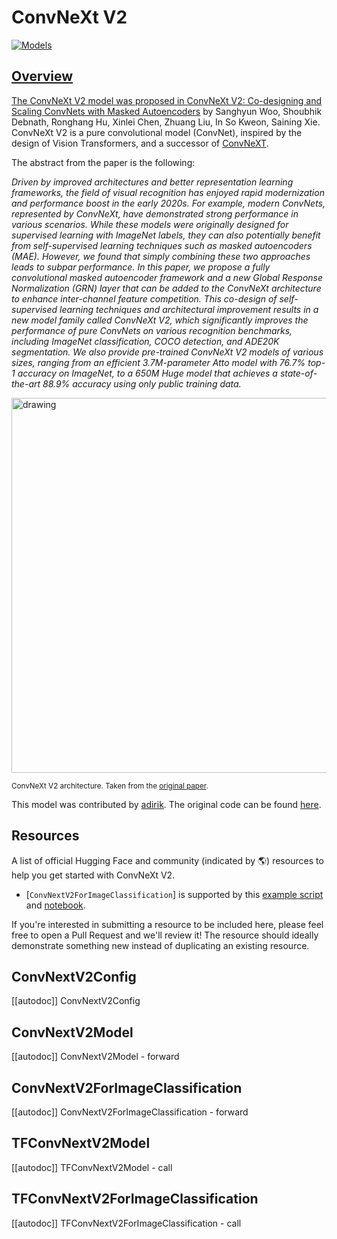 <!--Copyright 2023 The HuggingFace Team. All rights reserved.

Licensed under the Apache License, Version 2.0 (the "License"); you may not use this file except in compliance with
the License. You may obtain a copy of the License at

http://www.apache.org/licenses/LICENSE-2.0

Unless required by applicable law or agreed to in writing, software distributed under the License is distributed on
an "AS IS" BASIS, WITHOUT WARRANTIES OR CONDITIONS OF ANY KIND, either express or implied. See the License for the
specific language governing permissions and limitations under the License.

⚠️ Note that this file is in Markdown but contain specific syntax for our doc-builder (similar to MDX) that may not be
rendered properly in your Markdown viewer.

-->

# ConvNeXt V2

<div class="flex flex-wrap space-x-1">
<a href="https://huggingface.co/models?filter=convnextv2">
<img alt="Models" src="https://img.shields.io/badge/All_model_pages-convnextv2-blueviolet">
</div>

## Overview

The ConvNeXt V2 model was proposed in [ConvNeXt V2: Co-designing and Scaling ConvNets with Masked Autoencoders](https://arxiv.org/abs/2301.00808) by Sanghyun Woo, Shoubhik Debnath, Ronghang Hu, Xinlei Chen, Zhuang Liu, In So Kweon, Saining Xie.
ConvNeXt V2 is a pure convolutional model (ConvNet), inspired by the design of Vision Transformers, and a successor of [ConvNeXT](convnext).

The abstract from the paper is the following:

*Driven by improved architectures and better representation learning frameworks, the field of visual recognition has enjoyed rapid modernization and performance boost in the early 2020s. For example, modern ConvNets, represented by ConvNeXt, have demonstrated strong performance in various scenarios. While these models were originally designed for supervised learning with ImageNet labels, they can also potentially benefit from self-supervised learning techniques such as masked  autoencoders (MAE). However, we found that simply combining these two approaches leads to subpar performance. In this paper, we propose a fully convolutional masked autoencoder framework and a new Global Response Normalization (GRN) layer that can be added to the ConvNeXt architecture to enhance inter-channel feature competition. This co-design of self-supervised learning techniques and architectural improvement results in a new model family called ConvNeXt V2, which significantly improves the performance of pure ConvNets on various recognition benchmarks, including ImageNet classification, COCO detection, and ADE20K segmentation. We also provide pre-trained ConvNeXt V2 models of various sizes, ranging from an efficient 3.7M-parameter Atto model with 76.7% top-1 accuracy on ImageNet, to a 650M Huge model that achieves a state-of-the-art 88.9% accuracy using only public training data.*

<img src="https://huggingface.co/datasets/huggingface/documentation-images/resolve/main/convnextv2_architecture.png"
alt="drawing" width="600"/>

<small> ConvNeXt V2 architecture. Taken from the <a href="https://arxiv.org/abs/2301.00808">original paper</a>.</small>

This model was contributed by [adirik](https://huggingface.co/adirik). The original code can be found [here](https://github.com/facebookresearch/ConvNeXt-V2).

## Resources

A list of official Hugging Face and community (indicated by 🌎) resources to help you get started with ConvNeXt V2.

<PipelineTag pipeline="image-classification"/>

- [`ConvNextV2ForImageClassification`] is supported by this [example script](https://github.com/huggingface/transformers/tree/main/examples/pytorch/image-classification) and [notebook](https://colab.research.google.com/github/huggingface/notebooks/blob/main/examples/image_classification.ipynb).

If you're interested in submitting a resource to be included here, please feel free to open a Pull Request and we'll review it! The resource should ideally demonstrate something new instead of duplicating an existing resource.

## ConvNextV2Config

[[autodoc]] ConvNextV2Config

## ConvNextV2Model

[[autodoc]] ConvNextV2Model
    - forward

## ConvNextV2ForImageClassification

[[autodoc]] ConvNextV2ForImageClassification
    - forward

## TFConvNextV2Model

[[autodoc]] TFConvNextV2Model
    - call


## TFConvNextV2ForImageClassification

[[autodoc]] TFConvNextV2ForImageClassification
    - call
